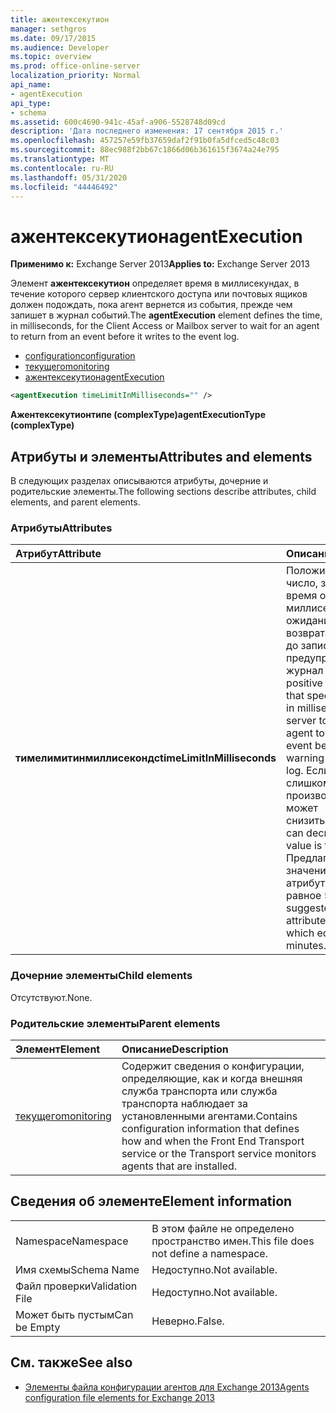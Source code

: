 ```yaml
---
title: ажентексекутион
manager: sethgros
ms.date: 09/17/2015
ms.audience: Developer
ms.topic: overview
ms.prod: office-online-server
localization_priority: Normal
api_name:
- agentExecution
api_type:
- schema
ms.assetid: 600c4690-941c-45af-a906-5528748d09cd
description: 'Дата последнего изменения: 17 сентября 2015 г.'
ms.openlocfilehash: 457257e59fb37659daf2f91b0fa5dfced5c48c03
ms.sourcegitcommit: 88ec988f2bb67c1866d06b361615f3674a24e795
ms.translationtype: MT
ms.contentlocale: ru-RU
ms.lasthandoff: 05/31/2020
ms.locfileid: "44446492"
---
```

# <a name="agentexecution"></a><span data-ttu-id="8d99e-103">ажентексекутион</span><span class="sxs-lookup"><span data-stu-id="8d99e-103">agentExecution</span></span>
  
<span data-ttu-id="8d99e-104">**Применимо к:** Exchange Server 2013</span><span class="sxs-lookup"><span data-stu-id="8d99e-104">**Applies to:** Exchange Server 2013</span></span> 
  
<span data-ttu-id="8d99e-105">Элемент **ажентексекутион** определяет время в миллисекундах, в течение которого сервер клиентского доступа или почтовых ящиков должен подождать, пока агент вернется из события, прежде чем запишет в журнал событий.</span><span class="sxs-lookup"><span data-stu-id="8d99e-105">The **agentExecution** element defines the time, in milliseconds, for the Client Access or Mailbox server to wait for an agent to return from an event before it writes to the event log.</span></span> 
  
- [<span data-ttu-id="8d99e-106">configuration</span><span class="sxs-lookup"><span data-stu-id="8d99e-106">configuration</span></span>](configuration.md)  
- [<span data-ttu-id="8d99e-107">текущего</span><span class="sxs-lookup"><span data-stu-id="8d99e-107">monitoring</span></span>](monitoring.md)
- [<span data-ttu-id="8d99e-108">ажентексекутион</span><span class="sxs-lookup"><span data-stu-id="8d99e-108">agentExecution</span></span>](agentexecution.md)
  
```XML
<agentExecution timeLimitInMilliseconds="" />
```

<span data-ttu-id="8d99e-109">**Ажентексекутионтипе (complexType)**</span><span class="sxs-lookup"><span data-stu-id="8d99e-109">**agentExecutionType (complexType)**</span></span>

## <a name="attributes-and-elements"></a><span data-ttu-id="8d99e-110">Атрибуты и элементы</span><span class="sxs-lookup"><span data-stu-id="8d99e-110">Attributes and elements</span></span>

<span data-ttu-id="8d99e-111">В следующих разделах описываются атрибуты, дочерние и родительские элементы.</span><span class="sxs-lookup"><span data-stu-id="8d99e-111">The following sections describe attributes, child elements, and parent elements.</span></span>
  
### <a name="attributes"></a><span data-ttu-id="8d99e-112">Атрибуты</span><span class="sxs-lookup"><span data-stu-id="8d99e-112">Attributes</span></span>

|<span data-ttu-id="8d99e-113">**Атрибут**</span><span class="sxs-lookup"><span data-stu-id="8d99e-113">**Attribute**</span></span>|<span data-ttu-id="8d99e-114">**Описание**</span><span class="sxs-lookup"><span data-stu-id="8d99e-114">**Description**</span></span>|
|:-----|:-----|
|<span data-ttu-id="8d99e-115">**тимелимитинмиллисекондс**</span><span class="sxs-lookup"><span data-stu-id="8d99e-115">**timeLimitInMilliseconds**</span></span> <br/> |<span data-ttu-id="8d99e-116">Положительное целое число, задающее время ожидания (в миллисекундах) ожидания агентом возврата из события до записи предупреждения в журнал событий.</span><span class="sxs-lookup"><span data-stu-id="8d99e-116">A positive integer value that specifies the time, in milliseconds, for the server to wait for an agent to return from an event before it writes a warning to the event log.</span></span> <span data-ttu-id="8d99e-117">Если это значение слишком мало, производительность может снизиться.</span><span class="sxs-lookup"><span data-stu-id="8d99e-117">Performance can decrease if this value is too small.</span></span> <span data-ttu-id="8d99e-118">Предлагаемое значение для этого атрибута — 300 000, равное 5 минутам.</span><span class="sxs-lookup"><span data-stu-id="8d99e-118">The suggested value for this attribute is 300,000, which equates to 5 minutes.</span></span>  <br/> |
   
### <a name="child-elements"></a><span data-ttu-id="8d99e-119">Дочерние элементы</span><span class="sxs-lookup"><span data-stu-id="8d99e-119">Child elements</span></span>

<span data-ttu-id="8d99e-120">Отсутствуют.</span><span class="sxs-lookup"><span data-stu-id="8d99e-120">None.</span></span>
  
### <a name="parent-elements"></a><span data-ttu-id="8d99e-121">Родительские элементы</span><span class="sxs-lookup"><span data-stu-id="8d99e-121">Parent elements</span></span>

|<span data-ttu-id="8d99e-122">**Элемент**</span><span class="sxs-lookup"><span data-stu-id="8d99e-122">**Element**</span></span>|<span data-ttu-id="8d99e-123">**Описание**</span><span class="sxs-lookup"><span data-stu-id="8d99e-123">**Description**</span></span>|
|:-----|:-----|
|[<span data-ttu-id="8d99e-124">текущего</span><span class="sxs-lookup"><span data-stu-id="8d99e-124">monitoring</span></span>](monitoring.md) <br/> |<span data-ttu-id="8d99e-125">Содержит сведения о конфигурации, определяющие, как и когда внешняя служба транспорта или служба транспорта наблюдает за установленными агентами.</span><span class="sxs-lookup"><span data-stu-id="8d99e-125">Contains configuration information that defines how and when the Front End Transport service or the Transport service monitors agents that are installed.</span></span>  <br/> |
   
## <a name="element-information"></a><span data-ttu-id="8d99e-126">Сведения об элементе</span><span class="sxs-lookup"><span data-stu-id="8d99e-126">Element information</span></span>

|||
|:-----|:-----|
|<span data-ttu-id="8d99e-127">Namespace</span><span class="sxs-lookup"><span data-stu-id="8d99e-127">Namespace</span></span>  <br/> |<span data-ttu-id="8d99e-128">В этом файле не определено пространство имен.</span><span class="sxs-lookup"><span data-stu-id="8d99e-128">This file does not define a namespace.</span></span>  <br/> |
|<span data-ttu-id="8d99e-129">Имя схемы</span><span class="sxs-lookup"><span data-stu-id="8d99e-129">Schema Name</span></span>  <br/> |<span data-ttu-id="8d99e-130">Недоступно.</span><span class="sxs-lookup"><span data-stu-id="8d99e-130">Not available.</span></span>  <br/> |
|<span data-ttu-id="8d99e-131">Файл проверки</span><span class="sxs-lookup"><span data-stu-id="8d99e-131">Validation File</span></span>  <br/> |<span data-ttu-id="8d99e-132">Недоступно.</span><span class="sxs-lookup"><span data-stu-id="8d99e-132">Not available.</span></span>  <br/> |
|<span data-ttu-id="8d99e-133">Может быть пустым</span><span class="sxs-lookup"><span data-stu-id="8d99e-133">Can be Empty</span></span>  <br/> |<span data-ttu-id="8d99e-134">Неверно.</span><span class="sxs-lookup"><span data-stu-id="8d99e-134">False.</span></span>  <br/> |
   
## <a name="see-also"></a><span data-ttu-id="8d99e-135">См. также</span><span class="sxs-lookup"><span data-stu-id="8d99e-135">See also</span></span>

- [<span data-ttu-id="8d99e-136">Элементы файла конфигурации агентов для Exchange 2013</span><span class="sxs-lookup"><span data-stu-id="8d99e-136">Agents configuration file elements for Exchange 2013</span></span>](agents-configuration-file-elements-for-exchange-2013.md)

